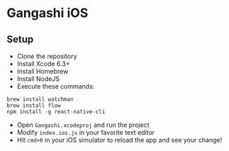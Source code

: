 # Gangashi iOS

## Setup
- Clone the repository
- Install Xcode 6.3+
- Install Homebrew
- Install NodeJS
- Execute these commands:

```
brew install watchman
brew install flow
npm install -g react-native-cli
```
- Open `Gangashi.xcodeproj` and run the project
- Modify `index.ios.js` in your favorite text editor
- Hit `cmd+R` in your iOS simulator to reload the app and see your change!